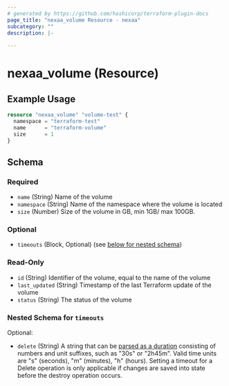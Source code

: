 ```yaml
---
# generated by https://github.com/hashicorp/terraform-plugin-docs
page_title: "nexaa_volume Resource - nexaa"
subcategory: ""
description: |-
  
---
```


# nexaa_volume (Resource)



## Example Usage

```terraform
resource "nexaa_volume" "volume-test" {
  namespace = "terraform-test"
  name      = "terraform-volume"
  size      = 1
}
```

<!-- schema generated by tfplugindocs -->
## Schema

### Required

- `name` (String) Name of the volume
- `namespace` (String) Name of the namespace where the volume is located
- `size` (Number) Size of the volume in GB, min 1GB/ max 100GB.

### Optional

- `timeouts` (Block, Optional) (see [below for nested schema](#nestedblock--timeouts))

### Read-Only

- `id` (String) Identifier of the volume, equal to the name of the volume
- `last_updated` (String) Timestamp of the last Terraform update of the volume
- `status` (String) The status of the volume

<a id="nestedblock--timeouts"></a>
### Nested Schema for `timeouts`

Optional:

- `delete` (String) A string that can be [parsed as a duration](https://pkg.go.dev/time#ParseDuration) consisting of numbers and unit suffixes, such as "30s" or "2h45m". Valid time units are "s" (seconds), "m" (minutes), "h" (hours). Setting a timeout for a Delete operation is only applicable if changes are saved into state before the destroy operation occurs.
